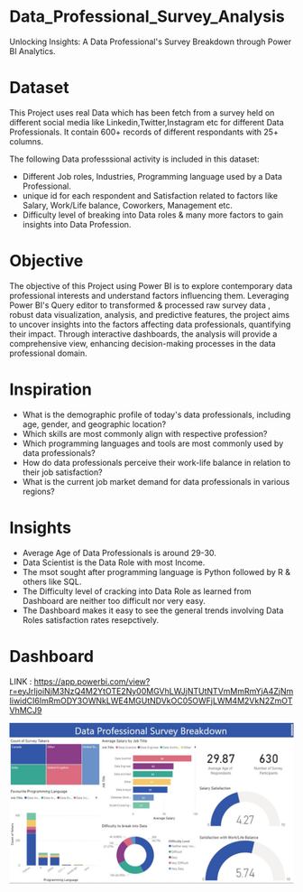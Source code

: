 # Data_Professional_Survey_Analysis
Unlocking Insights: A Data Professional's Survey Breakdown through Power BI Analytics.

# Dataset
This Project uses real Data which has been fetch from a survey held on different social media like Linkedin,Twitter,Instagram etc for different Data Professionals. It contain 600+ records of different respondants with 25+ columns.

The following Data professsional activity is included in this dataset:

* Different Job roles, Industries, Programming language used by a Data Professional.
* unique id for each respondent and Satisfaction related to factors like Salary, Work/Life balance, Coworkers, Management etc.
* Difficulty level of breaking into Data roles & many more factors to gain insights into Data Profession.

# Objective
The objective of this Project using Power BI is to explore contemporary data professional interests and understand factors influencing them. Leveraging Power BI's Query editor to transformed & processed raw survey data , robust data visualization, analysis, and predictive features, the project aims to uncover insights into the factors affecting data professionals, quantifying their impact. Through interactive dashboards, the analysis will provide a comprehensive view, enhancing decision-making processes in the data professional domain.

# Inspiration
* What is the demographic profile of today's data professionals, including age, gender, and geographic location?
* Which skills are most commonly align with respective profession?
* Which programming languages and tools are most commonly used by data professionals?
* How do data professionals perceive their work-life balance in relation to their job satisfaction?
* What is the current job market demand for data professionals in various regions?
  
# Insights
* Average Age of Data Professionals is around 29-30.
* Data Scientist is the Data Role with most Income.
* The msot sought after programming language is Python followed by R & others like SQL.
* The Difficulty level of cracking into Data Role as learned from Dashboard are neither too difficult nor very easy.
* The Dashboard makes it easy to see the general trends involving Data Roles satisfaction rates resepctively.



# Dashboard

LINK : https://app.powerbi.com/view?r=eyJrIjoiNjM3NzQ4M2YtOTE2Ny00MGVhLWJjNTUtNTVmMmRmYjA4ZjNmIiwidCI6ImRmODY3OWNkLWE4MGUtNDVkOC05OWFjLWM4M2VkN2ZmOTVhMCJ9

![Dashboard_preview](Dashboard_preview.JPG)
